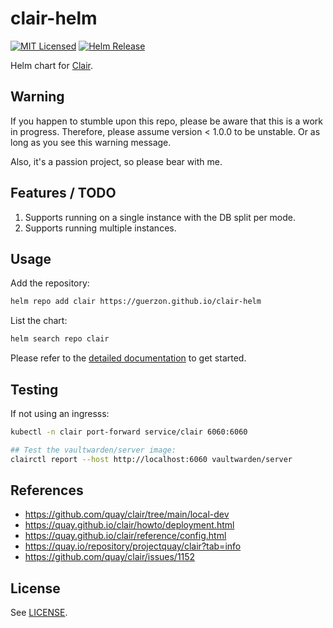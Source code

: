 
# clair-helm

[![MIT Licensed](https://img.shields.io/github/license/guerzon/clair-helm)](https://github.com/guerzon/clair-helm/blob/main/LICENSE)
[![Helm Release](https://img.shields.io/github/v/release/guerzon/clair-helm)](https://github.com/guerzon/clair-helm/releases)

Helm chart for [Clair](https://github.com/quay/clair).

## Warning

If you happen to stumble upon this repo, please be aware that this is a work in progress. Therefore, please assume version < 1.0.0 to be unstable. Or as long as you see this warning message.

Also, it's a passion project, so please bear with me.

## Features / TODO

1. Supports running on a single instance with the DB split per mode.
2. Supports running multiple instances.

## Usage

Add the repository:

```bash
helm repo add clair https://guerzon.github.io/clair-helm
```

List the chart:

```bash
helm search repo clair
```

Please refer to the [detailed documentation](./charts/clair/README.md) to get started.

## Testing

If not using an ingresss:

```bash
kubectl -n clair port-forward service/clair 6060:6060

## Test the vaultwarden/server image:
clairctl report --host http://localhost:6060 vaultwarden/server
```

## References

- <https://github.com/quay/clair/tree/main/local-dev>
- <https://quay.github.io/clair/howto/deployment.html>
- <https://quay.github.io/clair/reference/config.html>
- <https://quay.io/repository/projectquay/clair?tab=info>
- <https://github.com/quay/clair/issues/1152>

## License

See [LICENSE](./LICENSE).
